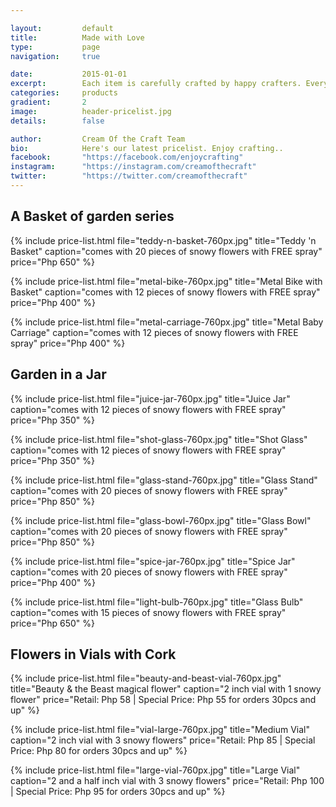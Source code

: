 ```yaml
---

layout:			default
title:  		Made with Love
type:			page
navigation: 	true

date:   		2015-01-01
excerpt: 		Each item is carefully crafted by happy crafters. Every detail comes from an explosion of an idea and settled in on a polished piece of art. We go beyond the flowers, we are all in for the craftsmanship.
categories:		products
gradient: 		2
image: 			header-pricelist.jpg
details:		false

author: 		Cream Of the Craft Team
bio: 			Here's our latest pricelist. Enjoy crafting..
facebook: 		"https://facebook.com/enjoycrafting"
instagram: 		"https://instagram.com/creamofthecraft"
twitter: 		"https://twitter.com/creamofthecraft"
---
```


## A Basket of garden series
{% include price-list.html file="teddy-n-basket-760px.jpg" title="Teddy 'n Basket" caption="comes with 20 pieces of snowy flowers with FREE spray" price="Php 650" %}

{% include price-list.html file="metal-bike-760px.jpg" title="Metal Bike with Basket" caption="comes with 12 pieces of snowy flowers with FREE spray" price="Php 400" %}

{% include price-list.html file="metal-carriage-760px.jpg" title="Metal Baby Carriage" caption="comes with 12 pieces of snowy flowers with FREE spray" price="Php 400" %}

## Garden in a Jar
{% include price-list.html file="juice-jar-760px.jpg" title="Juice Jar" caption="comes with 12 pieces of snowy flowers with FREE spray" price="Php 350" %}

{% include price-list.html file="shot-glass-760px.jpg" title="Shot Glass" caption="comes with 12 pieces of snowy flowers with FREE spray" price="Php 350" %}

{% include price-list.html file="glass-stand-760px.jpg" title="Glass Stand" caption="comes with 20 pieces of snowy flowers with FREE spray" price="Php 850" %}

{% include price-list.html file="glass-bowl-760px.jpg" title="Glass Bowl" caption="comes with 20 pieces of snowy flowers with FREE spray" price="Php 850" %}

{% include price-list.html file="spice-jar-760px.jpg" title="Spice Jar" caption="comes with 20 pieces of snowy flowers with FREE spray" price="Php 400" %}

{% include price-list.html file="light-bulb-760px.jpg" title="Glass Bulb" caption="comes with 15 pieces of snowy flowers with FREE spray" price="Php 650" %}

## Flowers in Vials with Cork
{% include price-list.html file="beauty-and-beast-vial-760px.jpg" title="Beauty & the Beast magical flower" caption="2 inch vial with 1 snowy flower" price="Retail: Php 58 | Special Price: Php 55 for orders 30pcs and up" %}

{% include price-list.html file="vial-large-760px.jpg" title="Medium Vial" caption="2 inch vial with 3 snowy flowers" price="Retail: Php 85 | Special Price: Php 80 for orders 30pcs and up" %}

{% include price-list.html file="large-vial-760px.jpg" title="Large Vial" caption="2 and a half inch vial with 3 snowy flowers" price="Retail: Php 100 | Special Price: Php 95 for orders 30pcs and up" %}


